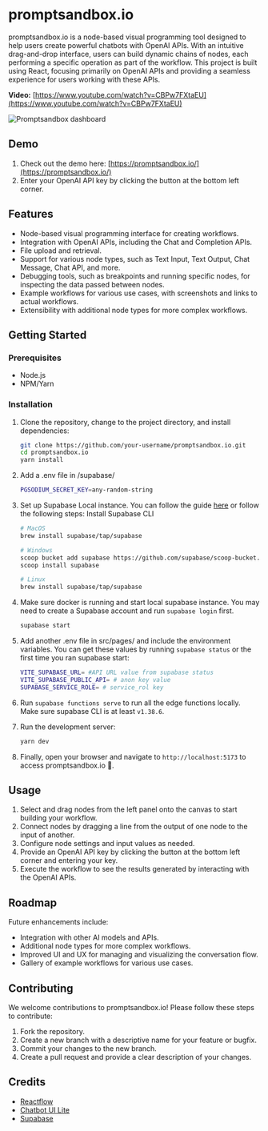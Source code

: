 # promptsandbox.io

promptsandbox.io is a node-based visual programming tool designed to help users create powerful chatbots with OpenAI APIs. With an intuitive drag-and-drop interface, users can build dynamic chains of nodes, each performing a specific operation as part of the workflow. This project is built using React, focusing primarily on OpenAI APIs and providing a seamless experience for users working with these APIs.

**Video:** [https://www.youtube.com/watch?v=CBPw7FXtaEU](https://www.youtube.com/watch?v=CBPw7FXtaEU)

![Promptsandbox dashboard](./public/promptsandbox.png)

## Demo

1. Check out the demo here: [https://promptsandbox.io/](https://promptsandbox.io/)
2. Enter your OpenAI API key by clicking the button at the bottom left corner.

## Features

- Node-based visual programming interface for creating workflows.
- Integration with OpenAI APIs, including the Chat and Completion APIs.
- File upload and retrieval.
- Support for various node types, such as Text Input, Text Output, Chat Message, Chat API, and more.
- Debugging tools, such as breakpoints and running specific nodes, for inspecting the data passed between nodes.
- Example workflows for various use cases, with screenshots and links to actual workflows.
- Extensibility with additional node types for more complex workflows.

## Getting Started

### Prerequisites

- Node.js
- NPM/Yarn

### Installation

1. Clone the repository, change to the project directory, and install dependencies:

    ```bash
    git clone https://github.com/your-username/promptsandbox.io.git
    cd promptsandbox.io
    yarn install
    ```

2. Add a .env file in /supabase/

    ```bash
    PGSODIUM_SECRET_KEY=any-random-string
    ```

3. Set up Supabase Local instance. You can follow the guide [here](https://supabase.com/docs/guides/cli) or follow the following steps: Install Supabase CLI

    ```bash
    # MacOS
    brew install supabase/tap/supabase

    # Windows
    scoop bucket add supabase https://github.com/supabase/scoop-bucket.git
    scoop install supabase

    # Linux
    brew install supabase/tap/supabase
    ```

4. Make sure docker is running and start local supabase instance. You may need to create a Supabase account and run `supabase login` first.

    ```bash
    supabase start
    ```

5. Add another .env file in src/pages/ and include the environment variables. You can get these values by running `supabase status` or the first time you ran supabase start:

    ```bash
    VITE_SUPABASE_URL= #API URL value from supabase status
    VITE_SUPABASE_PUBLIC_API= # anon key value
    SUPABASE_SERVICE_ROLE= # service_rol key
    ```

6. Run `supabase functions serve` to run all the edge functions locally. Make sure supabase CLI is at least `v1.38.6`.

7. Run the development server:

    ```bash
    yarn dev
    ```

8. Finally, open your browser and navigate to `http://localhost:5173` to access promptsandbox.io 🎉.

## Usage

1. Select and drag nodes from the left panel onto the canvas to start building your workflow.
2. Connect nodes by dragging a line from the output of one node to the input of another.
3. Configure node settings and input values as needed.
4. Provide an OpenAI API key by clicking the button at the bottom left corner and entering your key.
5. Execute the workflow to see the results generated by interacting with the OpenAI APIs.

## Roadmap

Future enhancements include:

- Integration with other AI models and APIs.
- Additional node types for more complex workflows.
- Improved UI and UX for managing and visualizing the conversation flow.
- Gallery of example workflows for various use cases.

## Contributing

We welcome contributions to promptsandbox.io! Please follow these steps to contribute:

1. Fork the repository.
2. Create a new branch with a descriptive name for your feature or bugfix.
3. Commit your changes to the new branch.
4. Create a pull request and provide a clear description of your changes.

## Credits

- [Reactflow](https://github.com/wbkd/react-flow)
- [Chatbot UI Lite](https://github.com/mckaywrigley/chatbot-ui-lite)
- [Supabase](https://supabase.io/)